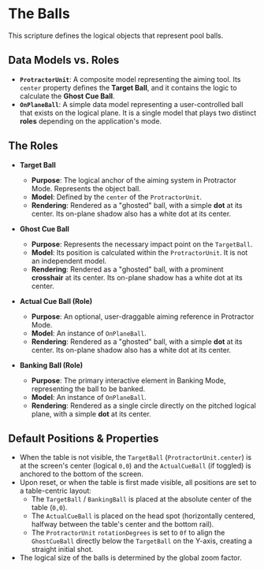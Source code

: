 # The Balls

This scripture defines the logical objects that represent pool balls.

## Data Models vs. Roles
* **`ProtractorUnit`**: A composite model representing the aiming tool. Its `center` property defines the **Target Ball**, and it contains the logic to calculate the **Ghost Cue Ball**.
* **`OnPlaneBall`**: A simple data model representing a user-controlled ball that exists on the logical plane. It is a single model that plays two distinct **roles** depending on the application's mode.

## The Roles

* **Target Ball**
  * **Purpose**: The logical anchor of the aiming system in Protractor Mode. Represents the object ball.
  * **Model**: Defined by the `center` of the `ProtractorUnit`.
  * **Rendering**: Rendered as a "ghosted" ball, with a simple **dot** at its center. Its on-plane shadow also has a white dot at its center.

* **Ghost Cue Ball**
  * **Purpose**: Represents the necessary impact point on the `TargetBall`.
  * **Model**: Its position is calculated within the `ProtractorUnit`. It is not an independent model.
  * **Rendering**: Rendered as a "ghosted" ball, with a prominent **crosshair** at its center. Its on-plane shadow has a white dot at its center.

* **Actual Cue Ball (Role)**
  * **Purpose**: An optional, user-draggable aiming reference in Protractor Mode.
  * **Model**: An instance of `OnPlaneBall`.
  * **Rendering**: Rendered as a "ghosted" ball, with a simple **dot** at its center. Its on-plane shadow also has a white dot at its center.

* **Banking Ball (Role)**
  * **Purpose**: The primary interactive element in Banking Mode, representing the ball to be banked.
  * **Model**: An instance of `OnPlaneBall`.
  * **Rendering**: Rendered as a single circle directly on the pitched logical plane, with a simple **dot** at its center.

## Default Positions & Properties
* When the table is not visible, the `TargetBall` (`ProtractorUnit.center`) is at the screen's center (logical `0,0`) and the `ActualCueBall` (if toggled) is anchored to the bottom of the screen.
* Upon reset, or when the table is first made visible, all positions are set to a table-centric layout:
  * The `TargetBall` / `BankingBall` is placed at the absolute center of the table (`0,0`).
  * The `ActualCueBall` is placed on the head spot (horizontally centered, halfway between the table's center and the bottom rail).
  * The `ProtractorUnit` `rotationDegrees` is set to `0f` to align the `GhostCueBall` directly below the `TargetBall` on the Y-axis, creating a straight initial shot.
* The logical size of the balls is determined by the global zoom factor.